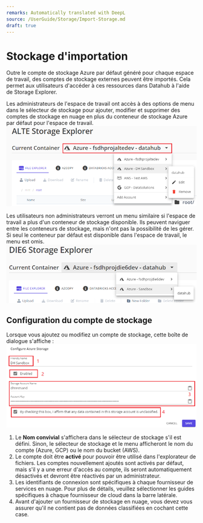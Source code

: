 ```yaml
---
remarks: Automatically translated with DeepL
source: /UserGuide/Storage/Import-Storage.md
draft: true
---
```


# Stockage d'importation

Outre le compte de stockage Azure par défaut généré pour chaque espace de travail, des comptes de stockage externes peuvent être importés. Cela permet aux utilisateurs d'accéder à ces ressources dans Datahub à l'aide de Storage Explorer.

Les administrateurs de l'espace de travail ont accès à des options de menu dans le sélecteur de stockage pour ajouter, modifier et supprimer des comptes de stockage en nuage en plus du conteneur de stockage Azure par défaut pour l'espace de travail.  
![Sélecteur de stockage administratif](storage-selector-01.png)

Les utilisateurs non administrateurs verront un menu similaire si l'espace de travail a plus d'un conteneur de stockage disponible. Ils peuvent naviguer entre les conteneurs de stockage, mais n'ont pas la possibilité de les gérer. Si seul le conteneur par défaut est disponible dans l'espace de travail, le menu est omis.  
![Sélecteur de stockage non administrateur](storage-selector-02.png)

## Configuration du compte de stockage

Lorsque vous ajoutez ou modifiez un compte de stockage, cette boîte de dialogue s'affiche :  
![Dialogue de stockage](storage-dialog.png)

1. Le **Nom convivial** s'affichera dans le sélecteur de stockage s'il est défini. Sinon, le sélecteur de stockage et le menu afficheront le nom du compte (Azure, GCP) ou le nom du bucket (AWS).
2. Le compte doit être **activé** pour pouvoir être utilisé dans l'explorateur de fichiers. Les comptes nouvellement ajoutés sont activés par défaut, mais s'il y a une erreur d'accès au compte, ils seront automatiquement désactivés et devront être réactivés par un administrateur.
3. Les identifiants de connexion sont spécifiques à chaque fournisseur de services en nuage. Pour plus de détails, veuillez sélectionner les guides spécifiques à chaque fournisseur de cloud dans la barre latérale.
4. Avant d'ajouter un fournisseur de stockage en nuage, vous devez vous assurer qu'il ne contient pas de données classifiées en cochant cette case.
